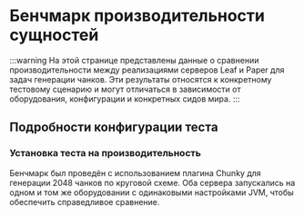 # Бенчмарк производительности сущностей

:::warning
На этой странице представлены данные о сравнении производительности между реализациями серверов Leaf и Paper для задач генерации чанков. Эти результаты относятся к конкретному тестовому сценарию и могут отличаться в зависимости от оборудования, конфигурации и конкретных сидов мира.
:::

<chunk-generation-graph />

## Подробности конфигурации теста

### Установка теста на производительность

Бенчмарк был проведён с использованием плагина Chunky для генерации 2048 чанков по круговой схеме. Оба сервера запускались на одном и том же оборудовании с одинаковыми настройками JVM, чтобы обеспечить справедливое сравнение.